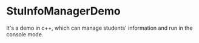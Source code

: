 # StuInfoManagerDemo
It's a demo in c++, which can manage students' information and run in the console mode.
